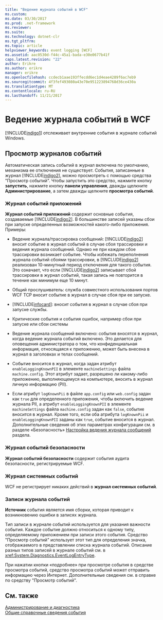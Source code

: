 ```yaml
---
title: "Ведение журнала событий в WCF"
ms.custom: 
ms.date: 03/30/2017
ms.prod: .net-framework
ms.reviewer: 
ms.suite: 
ms.technology: dotnet-clr
ms.tgt_pltfrm: 
ms.topic: article
helpviewer_keywords: event logging [WCF]
ms.assetid: aac0530d-f44c-45a1-bada-e30e0677b41f
caps.latest.revision: "22"
author: Erikre
ms.author: erikre
manager: erikre
ms.openlocfilehash: ccdecb1aae193ffecdd6ec1d4eae4289f6ac7eb9
ms.sourcegitcommit: 4f3fef493080a43e70e951223894768d36ce430a
ms.translationtype: MT
ms.contentlocale: ru-RU
ms.lasthandoff: 11/21/2017
---
```

# <a name="event-logging-in-wcf"></a>Ведение журнала событий в WCF
[!INCLUDE[indigo1](../../../../../includes/indigo1-md.md)] отслеживает внутренние события в журнале событий Windows.  
  
## <a name="viewing-event-logs"></a>Просмотр журналов событий  
 Автоматическая запись событий в журнал включена по умолчанию, механизма ее отключения не существует. События, записанные в журнал [!INCLUDE[indigo2](../../../../../includes/indigo2-md.md)], можно просмотреть с помощью средства "Просмотр событий". Чтобы запустить это средство, нажмите кнопку **запустить**, нажмите кнопку **панели управления**, дважды щелкните **Администрирование**, а затем дважды щелкните **просмотра событий**.  
  
### <a name="application-event-log"></a>Журнал событий приложений  
 **Журнал событий приложений** содержит основные события, создаваемые [!INCLUDE[indigo2](../../../../../includes/indigo2-md.md)]. В большинстве записей указаны сбои при запуске определенных возможностей какого-либо приложения. Примеры:  
  
-   Ведение журнала/трассировка сообщений: [!INCLUDE[indigo2](../../../../../includes/indigo2-md.md)] вносит событие в журнал событий в случае сбоя трассировки и ведения журнала сообщений. Однако не при каждом сбое трассировки возникает событие. Чтобы избежать переполнения журнала событий сбоями трассировки, в [!INCLUDE[indigo2](../../../../../includes/indigo2-md.md)] реализован 10-минутный период отключения для такого события. Это означает, что если [!INCLUDE[indigo2](../../../../../includes/indigo2-md.md)] записывает сбой трассировки в журнал событий, такая запись не повторится в течение как минимум еще 10 минут.  
  
-   Общий прослушиватель: служба совместного использования портов WCF TCP вносит событие в журнал в случае сбоя при ее запуске.  
  
-   [!INCLUDE[infocard](../../../../../includes/infocard-md.md)]: вносит события в журнал в случае сбоя при запуске службы.  
  
-   Критические события и события ошибок, например сбои при запуске или сбои системы  
  
-   Ведение журнала сообщений включено: события вносятся в журнал, когда ведение журнала событий включено. Это делается для оповещения администратора о том, что конфиденциальная информация, относящаяся к приложению, может быть внесена в журнал в заголовках и телах сообщений.  
  
-   Событие вносится в журнал, когда задан атрибут `enableLoggingKnownPII` в элементе `machineSettings` файла `machine.config`. Этот атрибут задает, разрешено ли какому-либо приложению, выполняющемуся на компьютере, вносить в журнал личную информацию (PII).  
  
-   Если атрибут `logKnownPii` в файле `app.config` или `web.config` задан как `true` для определенного приложения, чтобы включить ведение журнала PII, а атрибут `enableLoggingKnownPII` в элементе `machineSettings` файла `machine.config` задан как `false`, событие вносится в журнал. Кроме того, если оба атрибута `logKnownPii` и `enableLoggingKnownPII` заданы как `true`, событие вносится в журнал. Дополнительные сведения об этих параметрах конфигурации см. в разделе «Безопасность» [Настройка ведения журнала сообщений](../../../../../docs/framework/wcf/diagnostics/configuring-message-logging.md) раздела.  
  
### <a name="security-event-log"></a>Журнал событий безопасности  
 **Журнал событий безопасности** содержит события аудита безопасности, регистрируемые WCF.  
  
### <a name="system-event-log"></a>Журнал системных событий  
 WCF не регистрирует никаких действий в **журнал системных событий**.  
  
### <a name="event-log-entries"></a>Записи журнала событий  
 **Источник** события является имя сборки, которая приводит к возникновению ошибки в записях журнала.  
  
 Тип записи в журнале событий используется для указания важности события. Каждое событие должно относиться к одному типу, определяемому приложением при записи этого события. Средство "Просмотр событий" использует этот тип для определения значка, отображаемого в представлении списка журнала событий. Описание разных типов записей в журнале событий см. в <xref:System.Diagnostics.EventLogEntryType>.  
  
 При нажатии кнопки «подробнее» при просмотре события в средстве просмотра событий, средство просмотра событий может отправить информацию через Интернет. Дополнительные сведения см. в справке по средству "Просмотр событий".  
  
## <a name="see-also"></a>См. также  
 [Администрирование и диагностика](../../../../../docs/framework/wcf/diagnostics/index.md)  
 [Общие справочные сведения события](../../../../../docs/framework/wcf/diagnostics/event-logging/events-general-reference.md)
